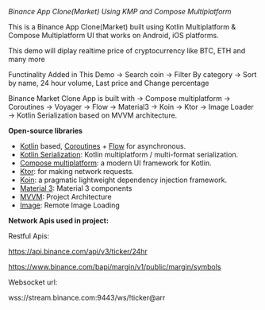 *Binance App Clone(Market) Using KMP and Compose Multiplatform*

This is a Binance App Clone(Market) built using Kotlin Multiplatform & Compose Multiplatform UI that works on Android, iOS platforms.

This demo will diplay realtime price of cryptocurrency like BTC, ETH and many more

Functinality Added in This Demo
-> Search coin
-> Filter By category
-> Sort by name, 24 hour volume, Last price and Change percentage

Binance Market Clone App is built with 
-> Compose multiplatform
-> Coroutines
-> Voyager
-> Flow
-> Material3
-> Koin
-> Ktor
-> Image Loader
-> Kotlin Serialization based on MVVM architecture.

**Open-source libraries**

- [Kotlin](https://kotlinlang.org/) based, [Coroutines](https://github.com/Kotlin/kotlinx.coroutines) + [Flow](https://kotlin.github.io/kotlinx.coroutines/kotlinx-coroutines-core/kotlinx.coroutines.flow/) for asynchronous.
- [Kotlin Serialization](https://github.com/Kotlin/kotlinx.serialization): Kotlin multiplatform / multi-format serialization.
- [Compose multiplatform](https://github.com/JetBrains/compose-multiplatform): a modern UI framework for Kotlin.
- [Ktor](https://github.com/ktorio/ktor): for making network requests.
- [Koin](https://github.com/InsertKoinIO/koin): a pragmatic lightweight dependency injection framework.
- [Material 3](https://m3.material.io/components): Material 3 components
- [MVVM](https://github.com/ahmedeltaher/MVVM-Kotlin-Android-Architecture): Project Architecture
- [Image](https://github.com/qdsfdhvh/compose-imageloader): Remote Image Loading

**Network Apis used in project:**

Restful Apis:

<https://api.binance.com/api/v3/ticker/24hr>

<https://www.binance.com/bapi/margin/v1/public/margin/symbols>

Websocket url:

wss://stream.binance.com:9443/ws/!ticker@arr

